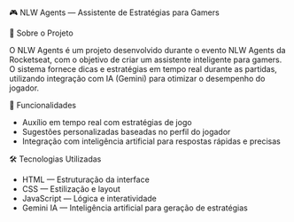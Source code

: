 🎮 NLW Agents — Assistente de Estratégias para Gamers

📖 Sobre o Projeto

O NLW Agents é um projeto desenvolvido durante o evento NLW Agents da Rocketseat, com o objetivo de criar um assistente inteligente para gamers.
O sistema fornece dicas e estratégias em tempo real durante as partidas, utilizando integração com IA (Gemini) para otimizar o desempenho do jogador.

🚀 Funcionalidades

- Auxílio em tempo real com estratégias de jogo
- Sugestões personalizadas baseadas no perfil do jogador
- Integração com inteligência artificial para respostas rápidas e precisas

🛠 Tecnologias Utilizadas

- HTML — Estruturação da interface
- CSS — Estilização e layout
- JavaScript — Lógica e interatividade
- Gemini IA — Inteligência artificial para geração de estratégias
